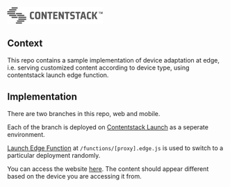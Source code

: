 [![Contentstack Logo](/public/contentstack-readme-logo.png)](https://www.contentstack.com/)

## Context
This repo contains a sample implementation of device adaptation at edge, i.e. serving customized content according to device type, using contentstack launch edge function.

## Implementation
There are two branches in this repo, web and mobile.

Each of the branch is deployed on [Contentstack Launch](https://www.contentstack.com/docs/developers/launch) as a seperate environment.

[Launch Edge Function](https://www.contentstack.com/docs/developers/launch/edge-functions) at `/functions/[proxy].edge.js` is used to switch to a particular deployment randomly.

You can access the website [here](https://edge-device-adaptation.contentstackapps.com). The content should appear different based on the device you are accessing it from.
